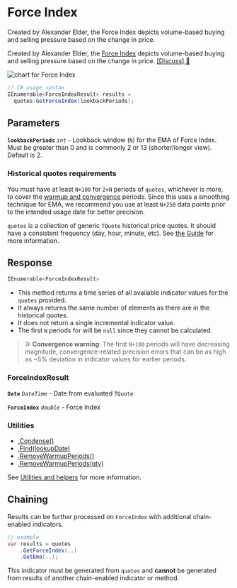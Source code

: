 # Force Index

 Created by Alexander Elder, the Force Index depicts volume-based buying and selling pressure based on the change in price.



Created by Alexander Elder, the [Force Index](https://en.wikipedia.org/wiki/Force_index) depicts volume-based buying and selling pressure based on the change in price.
[[Discuss] &#128172;](https://github.com/DaveSkender/Stock.Indicators/discussions/382 "Community discussion about this indicator")

![chart for Force Index]()

```csharp
// C# usage syntax
IEnumerable<ForceIndexResult> results =
  quotes.GetForceIndex(lookbackPeriods);
```

## Parameters

**`lookbackPeriods`** _`int`_ - Lookback window (`N`) for the EMA of Force Index.  Must be greater than 0 and is commonly 2 or 13 (shorter/longer view).  Default is 2.

### Historical quotes requirements

You must have at least `N+100` for `2×N` periods of `quotes`, whichever is more, to cover the [warmup and convergence](https://github.com/DaveSkender/Stock.Indicators/discussions/688) periods.  Since this uses a smoothing technique for EMA, we recommend you use at least `N+250` data points prior to the intended usage date for better precision.

`quotes` is a collection of generic `TQuote` historical price quotes.  It should have a consistent frequency (day, hour, minute, etc).  See [the Guide](../guide.md#historical-quotes) for more information.

## Response

```csharp
IEnumerable<ForceIndexResult>
```

- This method returns a time series of all available indicator values for the `quotes` provided.
- It always returns the same number of elements as there are in the historical quotes.
- It does not return a single incremental indicator value.
- The first `N` periods for will be `null` since they cannot be calculated.

>&#9886; **Convergence warning**: The first `N+100` periods will have decreasing magnitude, convergence-related precision errors that can be as high as ~5% deviation in indicator values for earlier periods.

### ForceIndexResult

**`Date`** _`DateTime`_ - Date from evaluated `TQuote`

**`ForceIndex`** _`double`_ - Force Index

### Utilities

- [.Condense()](../utilities.md#condense)
- [.Find(lookupDate)](../utilities.md#find-indicator-result-by-date)
- [.RemoveWarmupPeriods()](../utilities.md#remove-warmup-periods)
- [.RemoveWarmupPeriods(qty)](../utilities.md#remove-warmup-periods)

See [Utilities and helpers](../utilities.md#utilities-for-indicator-results) for more information.

## Chaining

Results can be further processed on `ForceIndex` with additional chain-enabled indicators.

```csharp
// example
var results = quotes
    .GetForceIndex(..)
    .GetEma(..);
```

This indicator must be generated from `quotes` and **cannot** be generated from results of another chain-enabled indicator or method.
